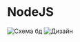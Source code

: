 # NodeJS

![Схема бд](https://user-images.githubusercontent.com/55650061/165319996-31023b93-cc78-4bb1-afe0-daddde43d3b6.png)
![Дизайн](https://user-images.githubusercontent.com/55650061/165318870-4a3054e4-8dfc-461c-b906-9d3b783a7494.png)
